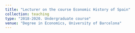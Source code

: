 ```yaml
---
title: "Lecturer on the course Economic History of Spain"
collection: teaching
type: "2018-2020. Undergraduate course"
venue: "Degree in Economics, University of Barcelona"
---
```


